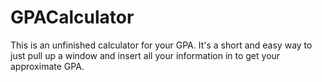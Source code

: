 # GPACalculator
This is an unfinished calculator for your GPA. It's a short and easy way to just pull up a window and insert all your information in to get your approximate GPA.
